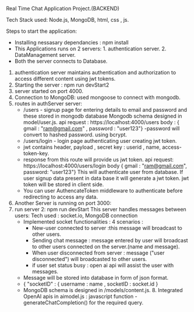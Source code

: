 Real Time Chat Application Project.(BACKEND)

Tech Stack used: Node.js, MongoDB, html, css , js.

Steps to start the application:
* Installing nessasary dependancies : npm install
* This Applications runs on 2 servers:
        1. authentication server.
        2. DataManagement server.
* Both the server connects to Database. 
1. authentication server maintains authentication and authorization to access different content using jwt tokens.
2. Starting the server : npm run devStart2
3. server started on port 4000.
4. Connection to MongoDB:
   used mongoose to connect with mongodb.
6. routes in authServer server:
   * /users - signup page for entering details to email and password and these stored in mongodb database
     Mongodb schema designed in model/user.js.
     api request : https://localhost:4000/users
     body : { gmail : "ram@gmail.com" , password : "user123"}
     -password will convert to hashed password. using bcrypt.
   * /users/login - login page authenticating user creating jwt token.
   * jwt contains header, payload , secret key : userid , name, access-token-key.
   * response from this route will provide us jwt token.
     api request: https://localhost:4000/users/login
     body { gmail : "ram@gmail.com", password: "user123"}
     This will authenticate user from database. If user signup data present in data base it will generate a jwt token.
     jwt token will be stored in client side.
   * You can user AuthencateToken middleware to authenticate before redirecting to access any data.
  7. Another Server is running on port 3000:
  8. run server 2: npm run devStart
     This server handles messages between users:
     Tech used : socket.io, MongoDB connection
     * Implemented socket functionalities :
       4 scenarios :
       *  New-user connected to server :this message will broadcast to other users.
       *  Sending chat message : message entered by user will broadcast to other users connected on the server.(name and message).
       *  When user disconnected from server : message ("user disconnected") will broadcasted to other users.
       *  if user set status busy : open ai api will assist the user with messages.
     *   Message will be stored into database in form of json format.
     *   { "socketID" : { username : name , socketID : socket.id }
     *   MongoDB schema is designed in /models/content.js.
    8. Integrated OpenAI apis in aimodel.js : javascript function - generateChatCompletion() for the required query.
      
